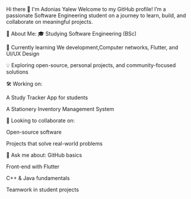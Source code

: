 Hi there 👋 I'm Adonias Yalew
Welcome to my GitHub profile! I’m a passionate Software Engineering student on a journey to learn, build, and collaborate on meaningful projects.

🚀 About Me:
🎓 Studying Software Engineering (BSc)

🌱 Currently learning We development,Computer networks, Flutter, and UI/UX Design

💡 Exploring open-source, personal projects, and community-focused solutions

🛠️ Working on:

A Study Tracker App for students

A Stationery Inventory Management System

👯 Looking to collaborate on:

Open-source software

Projects that solve real-world problems

💬 Ask me about:
GitHub basics

Front-end with Flutter

C++ & Java fundamentals

Teamwork in student projects

